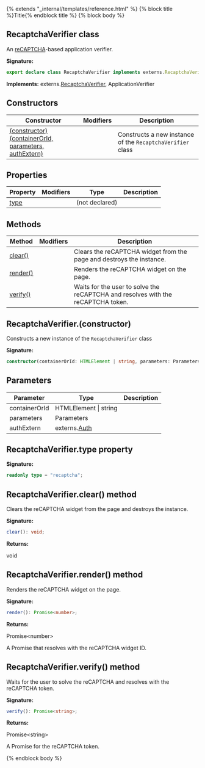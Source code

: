 {% extends "_internal/templates/reference.html" %}
{% block title %}Title{% endblock title %}
{% block body %}

## RecaptchaVerifier class

An [reCAPTCHA](https://www.google.com/recaptcha/)<!-- -->-based application verifier.

<b>Signature:</b>

```typescript
export declare class RecaptchaVerifier implements externs.RecaptchaVerifier, ApplicationVerifier 
```
<b>Implements:</b> externs.[RecaptchaVerifier](./auth-types.recaptchaverifier.md#recaptchaverifier_class)<!-- -->, ApplicationVerifier

## Constructors

|  Constructor | Modifiers | Description |
|  --- | --- | --- |
|  [(constructor)(containerOrId, parameters, authExtern)](./auth.recaptchaverifier.md#recaptchaverifierconstructor) |  | Constructs a new instance of the <code>RecaptchaVerifier</code> class |

## Properties

|  Property | Modifiers | Type | Description |
|  --- | --- | --- | --- |
|  [type](./auth.recaptchaverifier.md#recaptchaverifiertype_property) |  | (not declared) |  |

## Methods

|  Method | Modifiers | Description |
|  --- | --- | --- |
|  [clear()](./auth.recaptchaverifier.md#recaptchaverifierclear_method) |  | Clears the reCAPTCHA widget from the page and destroys the instance. |
|  [render()](./auth.recaptchaverifier.md#recaptchaverifierrender_method) |  | Renders the reCAPTCHA widget on the page. |
|  [verify()](./auth.recaptchaverifier.md#recaptchaverifierverify_method) |  | Waits for the user to solve the reCAPTCHA and resolves with the reCAPTCHA token. |

## RecaptchaVerifier.(constructor)

Constructs a new instance of the `RecaptchaVerifier` class

<b>Signature:</b>

```typescript
constructor(containerOrId: HTMLElement | string, parameters: Parameters, authExtern: externs.Auth);
```

## Parameters

|  Parameter | Type | Description |
|  --- | --- | --- |
|  containerOrId | HTMLElement \| string |  |
|  parameters | Parameters |  |
|  authExtern | externs.[Auth](./auth-types.auth.md#auth_interface) |  |

## RecaptchaVerifier.type property

<b>Signature:</b>

```typescript
readonly type = "recaptcha";
```

## RecaptchaVerifier.clear() method

Clears the reCAPTCHA widget from the page and destroys the instance.

<b>Signature:</b>

```typescript
clear(): void;
```
<b>Returns:</b>

void

## RecaptchaVerifier.render() method

Renders the reCAPTCHA widget on the page.

<b>Signature:</b>

```typescript
render(): Promise<number>;
```
<b>Returns:</b>

Promise&lt;number&gt;

A Promise that resolves with the reCAPTCHA widget ID.

## RecaptchaVerifier.verify() method

Waits for the user to solve the reCAPTCHA and resolves with the reCAPTCHA token.

<b>Signature:</b>

```typescript
verify(): Promise<string>;
```
<b>Returns:</b>

Promise&lt;string&gt;

A Promise for the reCAPTCHA token.

{% endblock body %}
